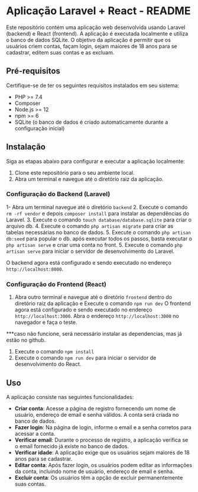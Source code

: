 # Aplicação Laravel + React - README

Este repositório contém uma aplicação web desenvolvida usando Laravel (backend) e React (frontend). A aplicação é executada localmente e utiliza o banco de dados SQLite. O objetivo da aplicação é permitir que os usuários criem contas, façam login, sejam maiores de 18 anos para se cadastrar, editem suas contas e as excluam.

## Pré-requisitos
Certifique-se de ter os seguintes requisitos instalados em seu sistema:
- PHP >= 7.4
- Composer
- Node.js >= 12
- npm >= 6
- SQLite (o banco de dados é criado automaticamente durante a configuração inicial)

## Instalação
Siga as etapas abaixo para configurar e executar a aplicação localmente:

1. Clone este repositório para o seu ambiente local.
2. Abra um terminal e navegue até o diretório raiz da aplicação.

### Configuração do Backend (Laravel)

1- Abra um terminal navegue até o diretório `backend`
2. Execute o comando `rm -rf vendor` e depois `composer install` para instalar as dependências do Laravel.
3. Execute o comando `touch database/database.sqlite` para criar o arquivo db.
4. Execute o comando `php artisan migrate` para criar as tabelas necessárias no banco de dados.
5. Execute o comando `php artisan db:seed` para popular o db.
após executar todos os passos, basta executar o `php artisan serve` e criar uma conta no front.
5. Execute o comando `php artisan serve` para iniciar o servidor de desenvolvimento do Laravel.

O backend agora está configurado e sendo executado no endereço `http://localhost:8000`.

### Configuração do Frontend (React)
1. Abra outro terminal e navegue até o diretório `frontend` dentro do diretório raiz da aplicação e Execute o comando `npm run dev`
O frontend agora está configurado e sendo executado no endereço `http://localhost:3000`.
Abra o endereço `http://localhost:3000` no navegador e faça o teste.

***caso não funcione, será necessário instalar as dependencias, mas já estão no github.
1. Execute o comando `npm install` 
2. Execute o comando `npm run dev` para iniciar o servidor de desenvolvimento do React.


## Uso

A aplicação consiste nas seguintes funcionalidades:

- **Criar conta**: Acesse a página de registro fornecendo um nome de usuário, endereço de email e senha válidos. A conta será criada no banco de dados.
- **Fazer login**: Na página de login, informe o email e a senha corretos para acessar a conta.
- **Verificar email**: Durante o processo de registro, a aplicação verifica se o email fornecido já existe no banco de dados.
- **Verificar idade**: A aplicação exige que os usuários sejam maiores de 18 anos para se cadastrar.
- **Editar conta**: Após fazer login, os usuários podem editar as informações da conta, incluindo nome de usuário, endereço de email e senha.
- **Excluir conta**: Os usuários têm a opção de excluir permanentemente suas contas.
